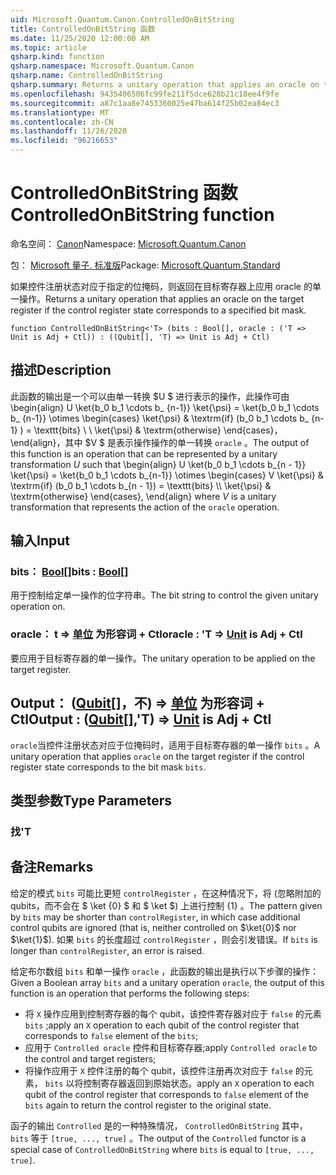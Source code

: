 ```yaml
---
uid: Microsoft.Quantum.Canon.ControlledOnBitString
title: ControlledOnBitString 函数
ms.date: 11/25/2020 12:00:00 AM
ms.topic: article
qsharp.kind: function
qsharp.namespace: Microsoft.Quantum.Canon
qsharp.name: ControlledOnBitString
qsharp.summary: Returns a unitary operation that applies an oracle on the target register if the control register state corresponds to a specified bit mask.
ms.openlocfilehash: 9435406506fc99fe211f5dce628b21c18ee4f9fe
ms.sourcegitcommit: a87c1aa8e7453360025e47ba614f25b02ea84ec3
ms.translationtype: MT
ms.contentlocale: zh-CN
ms.lasthandoff: 11/26/2020
ms.locfileid: "96216653"
---
```

# <a name="controlledonbitstring-function"></a><span data-ttu-id="4faf8-102">ControlledOnBitString 函数</span><span class="sxs-lookup"><span data-stu-id="4faf8-102">ControlledOnBitString function</span></span>

<span data-ttu-id="4faf8-103">命名空间： [Canon](xref:Microsoft.Quantum.Canon)</span><span class="sxs-lookup"><span data-stu-id="4faf8-103">Namespace: [Microsoft.Quantum.Canon](xref:Microsoft.Quantum.Canon)</span></span>

<span data-ttu-id="4faf8-104">包： [Microsoft 量子. 标准版](https://nuget.org/packages/Microsoft.Quantum.Standard)</span><span class="sxs-lookup"><span data-stu-id="4faf8-104">Package: [Microsoft.Quantum.Standard](https://nuget.org/packages/Microsoft.Quantum.Standard)</span></span>


<span data-ttu-id="4faf8-105">如果控件注册状态对应于指定的位掩码，则返回在目标寄存器上应用 oracle 的单一操作。</span><span class="sxs-lookup"><span data-stu-id="4faf8-105">Returns a unitary operation that applies an oracle on the target register if the control register state corresponds to a specified bit mask.</span></span>

```qsharp
function ControlledOnBitString<'T> (bits : Bool[], oracle : ('T => Unit is Adj + Ctl)) : ((Qubit[], 'T) => Unit is Adj + Ctl)
```


## <a name="description"></a><span data-ttu-id="4faf8-106">描述</span><span class="sxs-lookup"><span data-stu-id="4faf8-106">Description</span></span>

<span data-ttu-id="4faf8-107">此函数的输出是一个可以由单一转换 $U $ 进行表示的操作，此操作可由 \begin{align} U \ket{b_0 b_1 \cdots b_ {n-1}} \ket{\psi} = \ket{b_0 b_1 \cdots b_ {n-1}} \otimes \begin{cases} \ket{\psi} & \textrm{if} (b_0 b_1 \cdots b_ {n-1} ) = \texttt{bits} \\ \\ \ket{\psi} & \textrm{otherwise} \end{cases}，\end{align}，其中 $V $ 是表示操作操作的单一转换 `oracle` 。</span><span class="sxs-lookup"><span data-stu-id="4faf8-107">The output of this function is an operation that can be represented by a unitary transformation $U$ such that \begin{align} U \ket{b_0 b_1 \cdots b_{n - 1}} \ket{\psi} = \ket{b_0 b_1 \cdots b_{n-1}} \otimes \begin{cases} V \ket{\psi} & \textrm{if} (b_0 b_1 \cdots b_{n - 1}) = \texttt{bits} \\\\ \ket{\psi} & \textrm{otherwise} \end{cases}, \end{align} where $V$ is a unitary transformation that represents the action of the `oracle` operation.</span></span>

## <a name="input"></a><span data-ttu-id="4faf8-108">输入</span><span class="sxs-lookup"><span data-stu-id="4faf8-108">Input</span></span>

### <a name="bits--bool"></a><span data-ttu-id="4faf8-109">bits： [Bool](xref:microsoft.quantum.lang-ref.bool)[]</span><span class="sxs-lookup"><span data-stu-id="4faf8-109">bits : [Bool](xref:microsoft.quantum.lang-ref.bool)[]</span></span>

<span data-ttu-id="4faf8-110">用于控制给定单一操作的位字符串。</span><span class="sxs-lookup"><span data-stu-id="4faf8-110">The bit string to control the given unitary operation on.</span></span>


### <a name="oracle--t--unit--is-adj--ctl"></a><span data-ttu-id="4faf8-111">oracle： t => [单位](xref:microsoft.quantum.lang-ref.unit)  为形容词 + Ctl</span><span class="sxs-lookup"><span data-stu-id="4faf8-111">oracle : 'T => [Unit](xref:microsoft.quantum.lang-ref.unit)  is Adj + Ctl</span></span>

<span data-ttu-id="4faf8-112">要应用于目标寄存器的单一操作。</span><span class="sxs-lookup"><span data-stu-id="4faf8-112">The unitary operation to be applied on the target register.</span></span>



## <a name="output--qubitt--unit--is-adj--ctl"></a><span data-ttu-id="4faf8-113">Output： ([Qubit](xref:microsoft.quantum.lang-ref.qubit)[]，不) => [单位](xref:microsoft.quantum.lang-ref.unit)  为形容词 + Ctl</span><span class="sxs-lookup"><span data-stu-id="4faf8-113">Output : ([Qubit](xref:microsoft.quantum.lang-ref.qubit)[],'T) => [Unit](xref:microsoft.quantum.lang-ref.unit)  is Adj + Ctl</span></span>

<span data-ttu-id="4faf8-114">`oracle`当控件注册状态对应于位掩码时，适用于目标寄存器的单一操作 `bits` 。</span><span class="sxs-lookup"><span data-stu-id="4faf8-114">A unitary operation that applies `oracle` on the target register if the control register state corresponds to the bit mask `bits`.</span></span>

## <a name="type-parameters"></a><span data-ttu-id="4faf8-115">类型参数</span><span class="sxs-lookup"><span data-stu-id="4faf8-115">Type Parameters</span></span>

### <a name="t"></a><span data-ttu-id="4faf8-116">找</span><span class="sxs-lookup"><span data-stu-id="4faf8-116">'T</span></span>



## <a name="remarks"></a><span data-ttu-id="4faf8-117">备注</span><span class="sxs-lookup"><span data-stu-id="4faf8-117">Remarks</span></span>

<span data-ttu-id="4faf8-118">给定的模式 `bits` 可能比更短 `controlRegister` ，在这种情况下，将 (忽略附加的 qubits，而不会在 $ \ket {0} $ 和 $ \ket $) 上进行控制 {1} 。</span><span class="sxs-lookup"><span data-stu-id="4faf8-118">The pattern given by `bits` may be shorter than `controlRegister`, in which case additional control qubits are ignored (that is, neither controlled on $\ket{0}$ nor $\ket{1}$).</span></span>
<span data-ttu-id="4faf8-119">如果 `bits` 的长度超过 `controlRegister` ，则会引发错误。</span><span class="sxs-lookup"><span data-stu-id="4faf8-119">If `bits` is longer than `controlRegister`, an error is raised.</span></span>

<span data-ttu-id="4faf8-120">给定布尔数组 `bits` 和单一操作 `oracle` ，此函数的输出是执行以下步骤的操作：</span><span class="sxs-lookup"><span data-stu-id="4faf8-120">Given a Boolean array `bits` and a unitary operation `oracle`, the output of this function is an operation that performs the following steps:</span></span>

* <span data-ttu-id="4faf8-121">将 `X` 操作应用到控制寄存器的每个 qubit，该控件寄存器对应于 `false` 的元素 `bits` ;</span><span class="sxs-lookup"><span data-stu-id="4faf8-121">apply an `X` operation to each qubit of the control register that corresponds to `false` element of the `bits`;</span></span>
* <span data-ttu-id="4faf8-122">应用于 `Controlled oracle` 控件和目标寄存器;</span><span class="sxs-lookup"><span data-stu-id="4faf8-122">apply `Controlled oracle` to the control and target registers;</span></span>
* <span data-ttu-id="4faf8-123">将操作应用于 `X` 控件注册的每个 qubit，该控件注册再次对应于 `false` 的元素， `bits` 以将控制寄存器返回到原始状态。</span><span class="sxs-lookup"><span data-stu-id="4faf8-123">apply an `X` operation to each qubit of the control register that corresponds to `false` element of the `bits` again to return the control register to the original state.</span></span>

<span data-ttu-id="4faf8-124">函子的输出 `Controlled` 是的一种特殊情况， `ControlledOnBitString` 其中， `bits` 等于 `[true, ..., true]` 。</span><span class="sxs-lookup"><span data-stu-id="4faf8-124">The output of the `Controlled` functor is a special case of `ControlledOnBitString` where `bits` is equal to `[true, ..., true]`.</span></span>